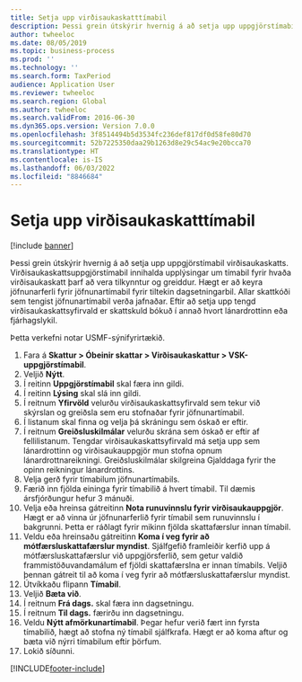 ```yaml
---
title: Setja upp virðisaukaskatttímabil
description: Þessi grein útskýrir hvernig á að setja upp uppgjörstímabil virðisaukaskatts í Dynamics 365 Finance.
author: twheeloc
ms.date: 08/05/2019
ms.topic: business-process
ms.prod: ''
ms.technology: ''
ms.search.form: TaxPeriod
audience: Application User
ms.reviewer: twheeloc
ms.search.region: Global
ms.author: twheeloc
ms.search.validFrom: 2016-06-30
ms.dyn365.ops.version: Version 7.0.0
ms.openlocfilehash: 3f8514494b5d3534fc236def817df0d58fe80d70
ms.sourcegitcommit: 52b7225350daa29b1263d8e29c54ac9e20bcca70
ms.translationtype: HT
ms.contentlocale: is-IS
ms.lasthandoff: 06/03/2022
ms.locfileid: "8846684"
---
```

# <a name="set-up-sales-tax-settlement-periods"></a>Setja upp virðisaukaskatttímabil

[!include [banner](../../includes/banner.md)]

Þessi grein útskýrir hvernig á að setja upp uppgjörstímabil virðisaukaskatts. Virðisaukaskattsuppgjörstímabil innihalda upplýsingar um tímabil fyrir hvaða virðisaukaskatt þarf að vera tilkynntur og greiddur. Hægt er að keyra jöfnunarferli fyrir jöfnunartímabil fyrir tiltekin dagsetningarbil. Allar skattkóði sem tengist jöfnunartímabil verða jafnaðar. Eftir að setja upp tengd virðisaukaskattsyfirvald er skattskuld bókuð í annað hvort lánardrottinn eða fjárhagslykil.

Þetta verkefni notar USMF-sýnifyrirtækið.

1. Fara á **Skattur > Óbeinir skattar > Virðisaukaskattur > VSK-uppgjörstímabil**.
2. Veljið **Nýtt**.
3. Í reitinn **Uppgjörstímabil** skal færa inn gildi.
4. Í reitinn **Lýsing** skal slá inn gildi.
5. Í reitnum **Yfirvöld** velurðu virðisaukaskattsyfirvald sem tekur við skýrslan og greiðsla sem eru stofnaðar fyrir jöfnunartímabil.
6. Í listanum skal finna og velja þá skráningu sem óskað er eftir.
7. Í reitnum **Greiðsluskilmálar** velurðu skrána sem óskað er eftir af fellilistanum. Tengdar virðisaukaskattsyfirvald má setja upp sem lánardrottinn og virðisaukauppgjör mun stofna opnum lánardrottnareikningi. Greiðsluskilmálar skilgreina Gjalddaga fyrir the opinn reikningur lánardrottins.  
8. Velja gerð fyrir tímabilum jöfnunartímabils.
9. Færið inn fjölda eininga fyrir tímabilið á hvert tímabil. Til dæmis ársfjórðungur hefur 3 mánuði.
10. Velja eða hreinsa gátreitinn **Nota runuvinnslu fyrir virðisaukauppgjör**. Hægt er að vinna úr jöfnunarferlið fyrir tímabil sem runuvinnslu í bakgrunni. Þetta er ráðlagt fyrir mikinn fjölda skattafærslur innan tímabil.
11. Veldu eða hreinsaðu gátreitinn **Koma í veg fyrir að mótfærsluskattafærslur myndist**. Sjálfgefið framleiðir kerfið upp á mótfærsluskattafærslur við uppgjörsferlið, sem getur valdið frammistöðuvandamálum ef fjöldi skattafærslna er innan tímabils. Veljið þennan gátreit til að koma í veg fyrir að mótfærsluskattafærslur myndist.
12. Útvíkkaðu flipann **Tímabil**.
13. Veljið **Bæta við**.
14. Í reitnum **Frá dags.** skal færa inn dagsetningu.
15. Í reitnum **Til dags.** færirðu inn dagsetningu.
16. Veldu **Nýtt afmörkunartímabil**. Þegar hefur verið fært inn fyrsta tímabilið, hægt að stofna ný tímabil sjálfkrafa. Hægt er að koma aftur og bæta við nýrri tímabilum eftir þörfum.  
17. Lokið síðunni.



[!INCLUDE[footer-include](../../../includes/footer-banner.md)]
